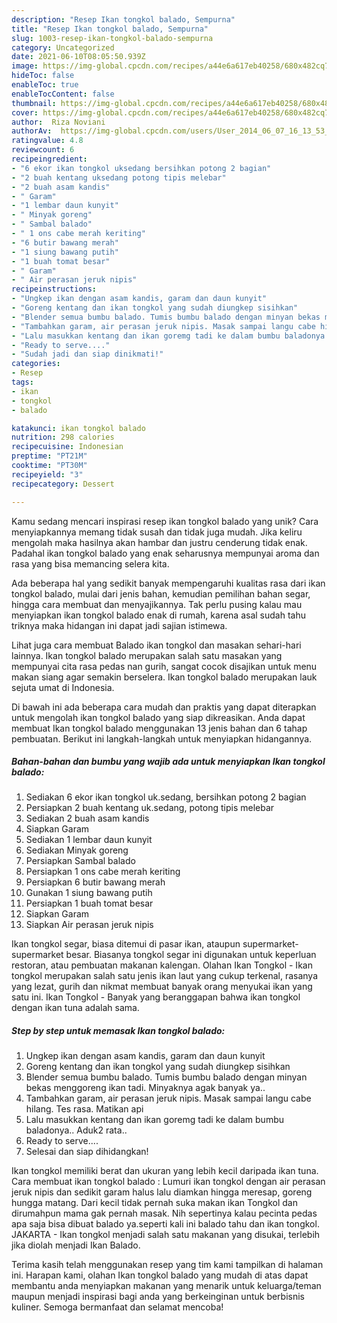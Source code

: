```yaml
---
description: "Resep Ikan tongkol balado, Sempurna"
title: "Resep Ikan tongkol balado, Sempurna"
slug: 1003-resep-ikan-tongkol-balado-sempurna
category: Uncategorized
date: 2021-06-10T08:05:50.939Z
image: https://img-global.cpcdn.com/recipes/a44e6a617eb40258/680x482cq70/ikan-tongkol-balado-foto-resep-utama.jpg
hideToc: false
enableToc: true
enableTocContent: false
thumbnail: https://img-global.cpcdn.com/recipes/a44e6a617eb40258/680x482cq70/ikan-tongkol-balado-foto-resep-utama.jpg
cover: https://img-global.cpcdn.com/recipes/a44e6a617eb40258/680x482cq70/ikan-tongkol-balado-foto-resep-utama.jpg
author:  Riza Noviani
authorAv:  https://img-global.cpcdn.com/users/User_2014_06_07_16_13_53_661_picture/60x60cq50/avatar.jpg
ratingvalue: 4.8
reviewcount: 6
recipeingredient:
- "6 ekor ikan tongkol uksedang bersihkan potong 2 bagian"
- "2 buah kentang uksedang potong tipis melebar"
- "2 buah asam kandis"
- " Garam"
- "1 lembar daun kunyit"
- " Minyak goreng"
- " Sambal balado"
- " 1 ons cabe merah keriting"
- "6 butir bawang merah"
- "1 siung bawang putih"
- "1 buah tomat besar"
- " Garam"
- " Air perasan jeruk nipis"
recipeinstructions:
- "Ungkep ikan dengan asam kandis, garam dan daun kunyit"
- "Goreng kentang dan ikan tongkol yang sudah diungkep sisihkan"
- "Blender semua bumbu balado. Tumis bumbu balado dengan minyan bekas menggoreng ikan tadi. Minyaknya agak banyak ya.."
- "Tambahkan garam, air perasan jeruk nipis. Masak sampai langu cabe hilang. Tes rasa. Matikan api"
- "Lalu masukkan kentang dan ikan goremg tadi ke dalam bumbu baladonya.. Aduk2 rata.."
- "Ready to serve...."
- "Sudah jadi dan siap dinikmati!"
categories:
- Resep
tags:
- ikan
- tongkol
- balado

katakunci: ikan tongkol balado 
nutrition: 298 calories
recipecuisine: Indonesian
preptime: "PT21M"
cooktime: "PT30M"
recipeyield: "3"
recipecategory: Dessert

---
```



Kamu sedang mencari inspirasi resep ikan tongkol balado yang unik? Cara menyiapkannya memang tidak susah dan tidak juga mudah. Jika keliru mengolah maka hasilnya akan hambar dan justru cenderung tidak enak. Padahal ikan tongkol balado yang enak seharusnya mempunyai aroma dan rasa yang bisa memancing selera kita.


Ada beberapa hal yang sedikit banyak mempengaruhi kualitas rasa dari ikan tongkol balado, mulai dari jenis bahan, kemudian pemilihan bahan segar, hingga cara membuat dan menyajikannya. Tak perlu pusing kalau mau menyiapkan ikan tongkol balado enak di rumah, karena asal sudah tahu triknya maka hidangan ini dapat jadi sajian istimewa.

Lihat juga cara membuat Balado ikan tongkol dan masakan sehari-hari lainnya. Ikan tongkol balado merupakan salah satu masakan yang mempunyai cita rasa pedas nan gurih, sangat cocok disajikan untuk menu makan siang agar semakin berselera. Ikan tongkol balado merupakan lauk sejuta umat di Indonesia.


Di bawah ini ada beberapa cara mudah dan praktis yang dapat diterapkan untuk mengolah ikan tongkol balado yang siap dikreasikan. Anda dapat membuat Ikan tongkol balado menggunakan 13 jenis bahan dan 6 tahap pembuatan. Berikut ini langkah-langkah untuk menyiapkan hidangannya.

<!--inarticleads1-->

##### Bahan-bahan dan bumbu yang wajib ada untuk menyiapkan Ikan tongkol balado:

1. Sediakan 6 ekor ikan tongkol uk.sedang, bersihkan potong 2 bagian
1. Persiapkan 2 buah kentang uk.sedang, potong tipis melebar
1. Sediakan 2 buah asam kandis
1. Siapkan  Garam
1. Sediakan 1 lembar daun kunyit
1. Sediakan  Minyak goreng
1. Persiapkan  Sambal balado
1. Persiapkan  1 ons cabe merah keriting
1. Persiapkan 6 butir bawang merah
1. Gunakan 1 siung bawang putih
1. Persiapkan 1 buah tomat besar
1. Siapkan  Garam
1. Siapkan  Air perasan jeruk nipis


Ikan tongkol segar, biasa ditemui di pasar ikan, ataupun supermarket-supermarket besar. Biasanya tongkol segar ini digunakan untuk keperluan restoran, atau pembuatan makanan kalengan. Olahan Ikan Tongkol - Ikan tongkol merupakan salah satu jenis ikan laut yang cukup terkenal, rasanya yang lezat, gurih dan nikmat membuat banyak orang menyukai ikan yang satu ini. Ikan Tongkol - Banyak yang beranggapan bahwa ikan tongkol dengan ikan tuna adalah sama. 

<!--inarticleads2-->

##### Step by step untuk memasak Ikan tongkol balado:

1. Ungkep ikan dengan asam kandis, garam dan daun kunyit
1. Goreng kentang dan ikan tongkol yang sudah diungkep sisihkan
1. Blender semua bumbu balado. Tumis bumbu balado dengan minyan bekas menggoreng ikan tadi. Minyaknya agak banyak ya..
1. Tambahkan garam, air perasan jeruk nipis. Masak sampai langu cabe hilang. Tes rasa. Matikan api
1. Lalu masukkan kentang dan ikan goremg tadi ke dalam bumbu baladonya.. Aduk2 rata..
1. Ready to serve....
1. Selesai dan siap dihidangkan!

Ikan tongkol memiliki berat dan ukuran yang lebih kecil daripada ikan tuna. Cara membuat ikan tongkol balado : Lumuri ikan tongkol dengan air perasan jeruk nipis dan sedikit garam halus lalu diamkan hingga meresap, goreng hungga matang. Dari kecil tidak pernah suka makan ikan Tongkol dan dirumahpun mama gak pernah masak. Nih sepertinya kalau pecinta pedas apa saja bisa dibuat balado ya.seperti kali ini balado tahu dan ikan tongkol. JAKARTA - Ikan tongkol menjadi salah satu makanan yang disukai, terlebih jika diolah menjadi Ikan Balado. 

Terima kasih telah menggunakan resep yang tim kami tampilkan di halaman ini. Harapan kami, olahan Ikan tongkol balado yang mudah di atas dapat membantu anda menyiapkan makanan yang menarik untuk keluarga/teman maupun menjadi inspirasi bagi anda yang berkeinginan untuk berbisnis kuliner. Semoga bermanfaat dan selamat mencoba!
